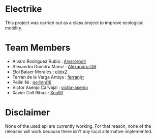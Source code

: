 # Electrike
This project was carried out as a class project to improve ecological mobility. 

# Team Members
- Alvaro Rodriguez Rubio : [Alvarorodri](https://github.com/Alvarorodri)
- Alexandru Dumitru Maroz : [Alexandru-D6](https://github.com/Alexandru-D6)
- Eloi Balaer Morales : [eloix2](https://github.com/eloix2)
- Ferran de la Varga Antoja : [ferranjrr](https://github.com/ferranjrr)
- Peilin Ni : [peilinni16](https://github.com/peilinni16)
- Victor Asenjo Carvajal : [victor-asenjo](https://github.com/victor-asenjo)
- Xavier Coll Ribas : [XcollR](https://github.com/XcollR)

# Disclaimer
None of the used api are currently working. For that reason, none of the releases will work because there isn't any local alternative implemented.  
